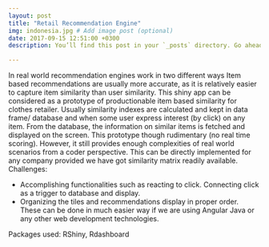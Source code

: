 ```yaml
---
layout: post
title: "Retail Recommendation Engine"
img: indonesia.jpg # Add image post (optional)
date: 2017-09-15 12:51:00 +0300
description: You’ll find this post in your `_posts` directory. Go ahead and edit it and re-build the site to see your changes. # Add post description (optional)

---
```

In real world recommendation engines work in two different ways 
Item based recommendations are usually more accurate, as it is relatively easier to capture item similarity than user similarity. This shiny app can be considered as a prototype of productionable item based similarity for clothes retailer. 
Usually similarity indexes are calculated and kept in data frame/ database and when some user express interest (by click) on any item. From the database, the information on similar items is fetched and displayed on the screen. 
This prototype though rudimentary (no real time scoring). However, it still provides enough complexities of real world scenarios from a coder perspective. This can be directly implemented for any company provided we have got similarity matrix readily available. 
Challenges: 
-	Accomplishing functionalities such as reacting to click. Connecting click as a trigger to database and display.
-	Organizing the tiles and recommendations display in proper order. These can be done in much easier way if we are using Angular Java or any other web development technologies. 

Packages used: RShiny, Rdashboard
